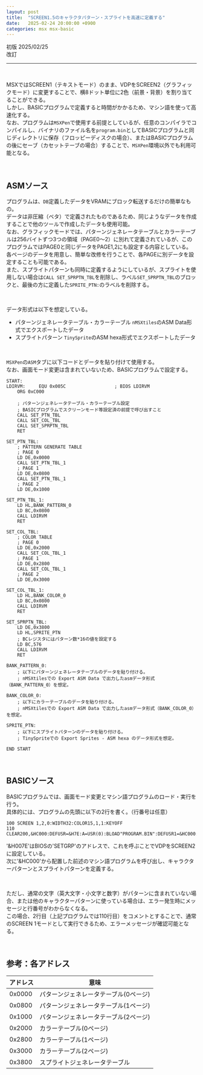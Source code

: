 ```yaml
---
layout: post
title:  "SCREEN1.5のキャラクタパターン・スプライトを高速に定義する"
date:   2025-02-24 20:00:00 +0900
categories: msx msx-basic
---
```


初版 2025/02/25  
改訂 

-----

<br>

MSXではSCREEN1（テキストモード）のまま、VDPをSCREEN2（グラフィックモード）に変更することで、横8ドット単位に2色（前景・背景）を割り当てることができる。  
しかし、BASICプログラムで定義すると時間がかかるため、マシン語を使って高速化する。  
なお、プログラムは`MSXPen`で使用する前提としているが、任意のコンパイラでコンパイルし、バイナリのファイル名を`program.bin`としてBASICプログラムと同じディレクトリに保存（フロッピーディスクの場合）、またはBASICプログラムの後にセーブ（カセットテーブの場合）することで、`MSXPen`環境以外でも利用可能となる。  

<br>

## ASMソース

プログラムは、`DB`定義したデータをVRAMにブロック転送するだけの簡単なもの。  
データは非圧縮（ベタ）で定義されたものであるため、同じようなデータを作成することで他のツールで作成したデータも使用可能。  
なお、グラフィックモードでは、パターンジェネレータテーブルとカラーテーブルは256バイトずつ3つの領域（PAGE0～2）に別れて定義されているが、このプログラムではPAGE0と同じデータをPAGE1,2にも設定する内容としている。各ページのデータを用意し、簡単な改修を行うことで、各PAGEに別データを設定することも可能である。  
また、スプライトパターンも同時に定義するようにしているが、スプライトを使用しない場合は`CALL SET_SPRPTN_TBL`を削除し、ラベル`SET_SPRPTN_TBL`のブロックと、最後の方に定義した`SPRITE_PTN:`のラベルを削除する。  

<br>

データ形式は以下を想定している。  
- パターンジェネレータテーブル・カラーテーブル
	`nMSXtiles`のASM Data形式でエクスポートしたデータ  
- スプライトパターン
	`TinySprite`のASM hexa形式でエクスポートしたデータ  

<br>

`MSXPen`の`ASM`タブに以下コードとデータを貼り付けて使用する。  
なお、画面モード変更は含まれていないため、BASICプログラムで設定する。  

```
START:
LDIRVM:     EQU 0x005C                  ; BIOS LDIRVM
    ORG 0xC000

    ; パターンジェネレータテーブル・カラーテーブル設定
    ; BASICプログラムでスクリーンモード等設定済の前提で呼び出すこと
    CALL SET_PTN_TBL
    CALL SET_COL_TBL
    CALL SET_SPRPTN_TBL
    RET

SET_PTN_TBL:
    ; PATTERN GENERATE TABLE
    ; PAGE 0
    LD DE,0x0000
    CALL SET_PTN_TBL_1
    ; PAGE 1
    LD DE,0x0800
    CALL SET_PTN_TBL_1
    ; PAGE 2
    LD DE,0x1000

SET_PTN_TBL_1:
    LD HL,BANK_PATTERN_0
    LD BC,0x0800
    CALL LDIRVM
    RET

SET_COL_TBL:
    ; COLOR TABLE
    ; PAGE 0
    LD DE,0x2000
    CALL SET_COL_TBL_1
    ; PAGE 1
    LD DE,0x2800
    CALL SET_COL_TBL_1
    ; PAGE 2
    LD DE,0x3000

SET_COL_TBL_1:
    LD HL,BANK_COLOR_0
    LD BC,0x0800
    CALL LDIRVM
    RET

SET_SPRPTN_TBL:
    LD DE,0x3800
    LD HL,SPRITE_PTN
    ; BCレジスタにはパターン数*16の値を設定する
    LD BC,576
    CALL LDIRVM
    RET

BANK_PATTERN_0:
    ; 以下にパターンジェネレータテーブルのデータを貼り付ける。
    ; nMSXtilesでの Export ASM Data で出力したasmデータ形式（BANK_PATTERN_0）を想定。

BANK_COLOR_0:
    ; 以下にカラーテーブルのデータを貼り付ける。
    ; nMSXtilesでの Export ASM Data で出力したasmデータ形式（BANK_COLOR_0）を想定。

SPRITE_PTN:
    ; 以下にスプライトパターンのデータを貼り付ける。
    ; TinySpriteでの Export Sprites - ASM hexa のデータ形式を想定。

END START
```

<br>

## BASICソース

BASICプログラムでは、画面モード変更とマシン語プログラムのロード・実行を行う。  
具体的には、プログラムの先頭に以下の2行を書く。（行番号は任意）  

```
100 SCREEN 1,2,0:WIDTH32:COLOR15,1,1:KEYOFF
110 CLEAR200,&HC000:DEFUSR=&H7E:A=USR(0):BLOAD"PROGRAM.BIN":DEFUSR1=&HC000:A=USR1(0)
```

'&H007E'はBIOSの'SETGRP'のアドレスで、これを呼ぶことでVDPをSCREEN2に設定している。  
次に'&HC000'から配置した前述のマシン語プログラムを呼び出し、キャラクターパターンとスプライトパターンを定義する。  

<br>

ただし、通常の文字（英大文字・小文字と数字）がパターンに含まれていない場合、または他のキャラクターパターンに使っている場合は、エラー発生時にメッセージと行番号がわからなくなる。  
この場合、2行目（上記プログラムでは110行目）をコメントとすることで、通常のSCREEN 1モードとして実行できるため、エラーメッセージが確認可能となる。  

<br>

## 参考：各アドレス

|アドレス|意味|
|---|---|
|0x0000|パターンジェネレータテーブル(0ページ)|
|0x0800|パターンジェネレータテーブル(1ページ)|
|0x1000|パターンジェネレータテーブル(2ページ)|
|0x2000|カラーテーブル(0ページ)|
|0x2800|カラーテーブル(1ページ)|
|0x3000|カラーテーブル(2ページ)|
|0x3800|スプライトジェネレータテーブル|

